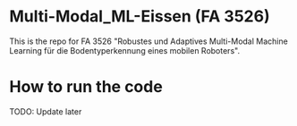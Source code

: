 # Multi-Modal_ML-Eissen (FA 3526)
This is the repo for FA 3526 "Robustes und Adaptives Multi-Modal Machine Learning für die Bodentyperkennung eines mobilen Roboters".

# How to run the code
TODO: Update later